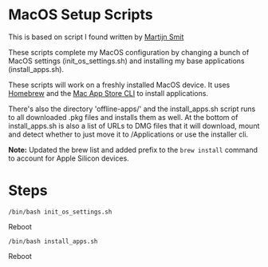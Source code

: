 # MacOS Setup Scripts

This is based on script I found written by [Martijn Smit](https://github.com/smitmartijn/MacOS-Setup)

These scripts complete my MacOS configuration by changing a bunch of MacOS settings (init_os_settings.sh) and installing my base applications (install_apps.sh).

These scripts will work on a freshly installed MacOS device. It uses [Homebrew](https://brew.sh) and the [Mac App Store CLI](https://github.com/mas-cli/mas) to install applications.

There's also the directory 'offline-apps/' and the install_apps.sh script runs to all downloaded .pkg files and installs them as well. At the bottom of install_apps.sh is also a list of URLs to DMG files that it will download, mount and detect whether to just move it to /Applications or use the installer cli.

**Note:** Updated the brew list and added prefix to the `brew install` command to account for Apple Silicon devices.

# Steps

```shell
/bin/bash init_os_settings.sh
```

Reboot

```shell
/bin/bash install_apps.sh
```

Reboot
